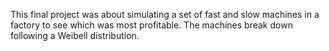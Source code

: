 This final project was about simulating a set of fast and slow machines in a factory to see which was most profitable. The machines break down following a Weibell distribution.
